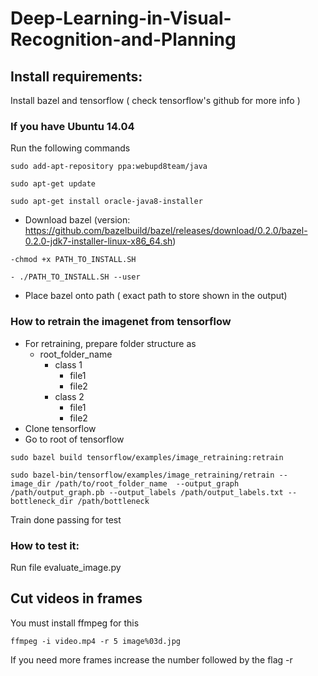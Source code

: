 # Deep-Learning-in-Visual-Recognition-and-Planning

## Install requirements:

Install bazel and tensorflow ( check tensorflow's github for more info ) 

### If you have Ubuntu 14.04

Run the following commands

```
sudo add-apt-repository ppa:webupd8team/java
```
```
sudo apt-get update
```
```
sudo apt-get install oracle-java8-installer
```
- Download bazel (version: https://github.com/bazelbuild/bazel/releases/download/0.2.0/bazel-0.2.0-jdk7-installer-linux-x86_64.sh)

```
-chmod +x PATH_TO_INSTALL.SH
```
```
- ./PATH_TO_INSTALL.SH --user
```
- Place bazel onto path ( exact path to store shown in the output)


### How to retrain the imagenet from tensorflow
- For retraining, prepare folder structure as
    - root_folder_name
        - class 1
            - file1
            - file2
        - class 2
            - file1
            - file2
- Clone tensorflow
- Go to root of tensorflow
```
sudo bazel build tensorflow/examples/image_retraining:retrain
```
```
sudo bazel-bin/tensorflow/examples/image_retraining/retrain --image_dir /path/to/root_folder_name  --output_graph /path/output_graph.pb --output_labels /path/output_labels.txt --bottleneck_dir /path/bottleneck
```
Train done passing for test

### How to test it:

Run file evaluate_image.py


## Cut videos in frames

You must install ffmpeg for this

```
ffmpeg -i video.mp4 -r 5 image%03d.jpg
```
If you need more frames increase the number followed by the flag -r

